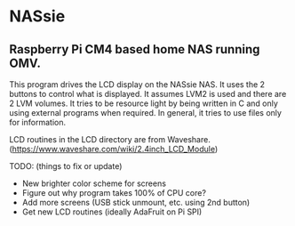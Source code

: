 # NASsie
## Raspberry Pi CM4 based home NAS running OMV.

This program drives the LCD display on the NASsie NAS. It uses the 2 buttons to control what is displayed. It assumes LVM2 is used and there are 2 LVM volumes. It tries to be resource light by being written in C and only using external programs when required. In general, it tries to use files only for information.

LCD routines in the LCD directory are from Waveshare.
(https://www.waveshare.com/wiki/2.4inch_LCD_Module)


 TODO: (things to fix or update)
 - New brighter color scheme for screens
 - Figure out why program takes 100% of CPU core?
 - Add more screens (USB stick unmount, etc. using 2nd button)
 - Get new LCD routines (ideally AdaFruit on Pi SPI)
